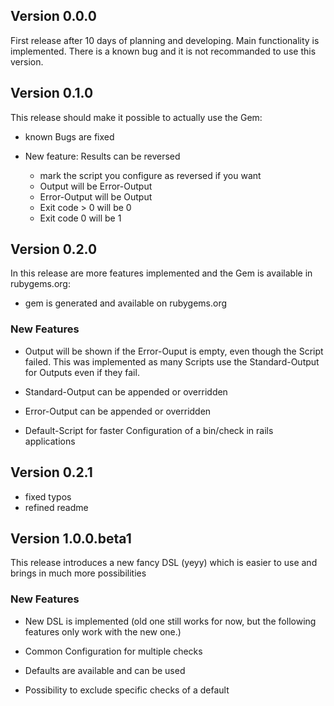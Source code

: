 ## Version 0.0.0

First release after 10 days of planning and developing. Main functionality is implemented.
There is a known bug and it is not recommanded to use this version.

## Version 0.1.0

This release should make it possible to actually use the Gem:

* known Bugs are fixed

* New feature: Results can be reversed
  * mark the script you configure as reversed if you want
  * Output will be Error-Output
  * Error-Output will be Output
  * Exit code > 0 will be 0
  * Exit code 0 will be 1
  


## Version 0.2.0

In this release are more features implemented and the Gem is available in rubygems.org:

* gem is generated and available on rubygems.org

### New Features

* Output will be shown if the Error-Ouput is empty, even though the Script failed.
This was implemented as many Scripts use the Standard-Output for Outputs even if they fail.

* Standard-Output can be appended or overridden

* Error-Output can be appended or overridden

* Default-Script for faster Configuration of a bin/check in rails applications

## Version 0.2.1

* fixed typos
* refined readme

## Version 1.0.0.beta1

This release introduces a new fancy DSL (yeyy) which is easier to use and brings in much more possibilities

### New Features

* New DSL is implemented (old one still works for now, but the following features only work with the new one.)

* Common Configuration for multiple checks

* Defaults are available and can be used

* Possibility to exclude specific checks of a default
